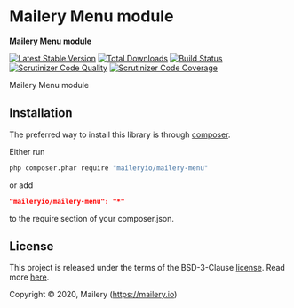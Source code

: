 # Mailery Menu module

**Mailery Menu module**

[![Latest Stable Version](https://poser.pugx.org/maileryio/mailery-menu/v/stable)](https://packagist.org/packages/maileryio/mailery-menu)
[![Total Downloads](https://poser.pugx.org/maileryio/mailery-menu/downloads)](https://packagist.org/packages/maileryio/mailery-menu)
[![Build Status](https://travis-ci.com/maileryio/mailery-menu.svg?branch=master)](https://travis-ci.com/maileryio/mailery-menu)
[![Scrutinizer Code Quality](https://img.shields.io/scrutinizer/g/maileryio/mailery-menu.svg)](https://scrutinizer-ci.com/g/maileryio/mailery-menu/)
[![Scrutinizer Code Coverage](https://img.shields.io/scrutinizer/coverage/g/maileryio/mailery-menu.svg)](https://scrutinizer-ci.com/g/maileryio/mailery-menu/)

Mailery Menu module

## Installation

The preferred way to install this library is through [composer](http://getcomposer.org/download/).

Either run

```sh
php composer.phar require "maileryio/mailery-menu"
```

or add

```json
"maileryio/mailery-menu": "*"
```

to the require section of your composer.json.

## License

This project is released under the terms of the BSD-3-Clause [license](LICENSE).
Read more [here](http://choosealicense.com/licenses/bsd-3-clause).

Copyright © 2020, Mailery (https://mailery.io)
